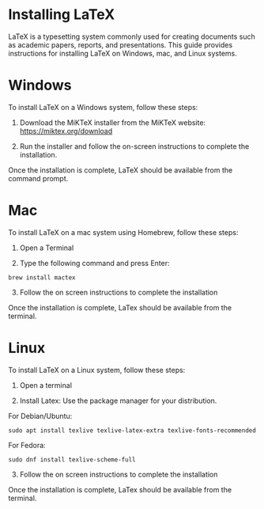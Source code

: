# Installing LaTeX

LaTeX is a typesetting system commonly used for creating documents such as academic papers, reports, and presentations.
This guide provides instructions for installing LaTeX on Windows, mac, and Linux systems.


# Windows
To install LaTeX on a Windows system, follow these steps:

1. Download the MiKTeX installer from the MiKTeX website: https://miktex.org/download

2. Run the installer and follow the on-screen instructions to complete the installation.
  
Once the installation is complete, LaTeX should be available from the command prompt.


# Mac
To install LaTeX on a mac system using Homebrew, follow these steps:

1. Open a Terminal 

2. Type the following command and press Enter:
```
brew install mactex
```
3. Follow the on screen instructions to complete the installation

Once the installation is complete, LaTex should be available from the terminal.


# Linux

To install LaTeX on a Linux system, follow these steps:

1. Open a terminal

2. Install Latex: Use the package manager for your distribution.

For Debian/Ubuntu: 
```
sudo apt install texlive texlive-latex-extra texlive-fonts-recommended
```

For Fedora:  
```
sudo dnf install texlive-scheme-full
```

3. Follow the on screen instructions to complete the installation

Once the installation is complete, LaTex should be available from the terminal.

